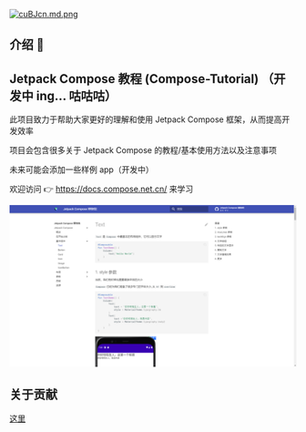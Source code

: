 [![cuBJcn.md.png](https://z3.ax1x.com/2021/04/04/cuBJcn.md.png)](https://z3.ax1x.com/2021/04/04/cuBJcn.png)

## 介绍 💨


## Jetpack Compose 教程 (Compose-Tutorial) （开发中 ing... 咕咕咕） 

此项目致力于帮助大家更好的理解和使用 Jetpack Compose 框架，从而提高开发效率

项目会包含很多关于 Jetpack Compose 的教程/基本使用方法以及注意事项

未来可能会添加一些样例 app（开发中）

欢迎访问 👉 <https://docs.compose.net.cn/> 来学习

<img src = "/screenshots/sc1.png">


## 关于贡献

[这里](https://compose-museum.github.io/Compose-Tutorial/contributing/)
